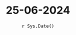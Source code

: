 ---
title : "25-06-2024"
date :  "`r Sys.Date()`" 
weight : 1 
chapter : false
pre : " <b>  </b> "
---